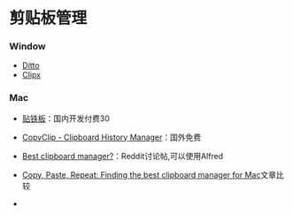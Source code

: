 # 剪贴板管理

### Window

* [Ditto](http://www.iplaysoft.com/ditto.html)
* [Clipx](http://www.iplaysoft.com/clipx.html)



### Mac

* [贴铁板](https://itunes.apple.com/cn/app/tie-tie-ban/id1056935452?mt=12&ign-mpt=uo%3D4)：国内开发付费30

* [CopyClip - Clipboard History Manager](https://itunes.apple.com/us/app/copyclip-clipboard-history/id595191960?mt=12)：国外免费
* [Best clipboard manager?](https://www.reddit.com/r/osx/comments/3j2f09/best_clipboard_manager/)：Reddit讨论帖,可以使用Alfred
* [Copy, Paste, Repeat: Finding the best clipboard manager for Mac](http://www.macworld.com/article/2887279/clipboard-managers-for-mac.html)文章比较

* ​